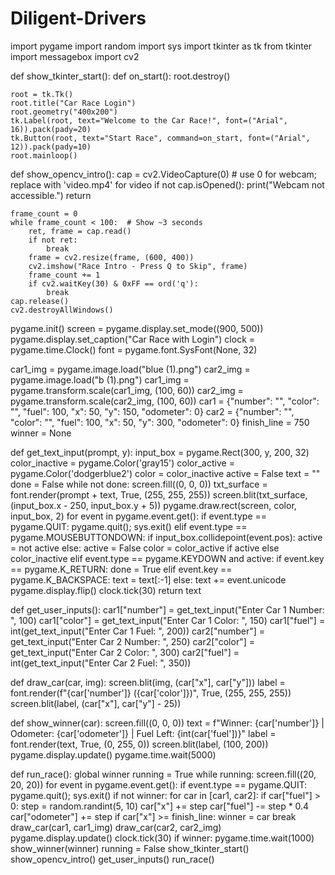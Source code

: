 # Diligent-Drivers
import pygame
import random
import sys
import tkinter as tk
from tkinter import messagebox
import cv2

def show_tkinter_start():
    def on_start():
        root.destroy()

    root = tk.Tk()
    root.title("Car Race Login")
    root.geometry("400x200")
    tk.Label(root, text="Welcome to the Car Race!", font=("Arial", 16)).pack(pady=20)
    tk.Button(root, text="Start Race", command=on_start, font=("Arial", 12)).pack(pady=10)
    root.mainloop()

def show_opencv_intro():
    cap = cv2.VideoCapture(0)  # use 0 for webcam; replace with 'video.mp4' for video
    if not cap.isOpened():
        print("Webcam not accessible.")
        return

    frame_count = 0
    while frame_count < 100:  # Show ~3 seconds
        ret, frame = cap.read()
        if not ret:
            break
        frame = cv2.resize(frame, (600, 400))
        cv2.imshow("Race Intro - Press Q to Skip", frame)
        frame_count += 1
        if cv2.waitKey(30) & 0xFF == ord('q'):
            break
    cap.release()
    cv2.destroyAllWindows()

pygame.init()
screen = pygame.display.set_mode((900, 500))
pygame.display.set_caption("Car Race with Login")
clock = pygame.time.Clock()
font = pygame.font.SysFont(None, 32)

car1_img = pygame.image.load("blue (1).png")
car2_img = pygame.image.load("b (1).png")
car1_img = pygame.transform.scale(car1_img, (100, 60))
car2_img = pygame.transform.scale(car2_img, (100, 60))
car1 = {"number": "", "color": "", "fuel": 100, "x": 50, "y": 150, "odometer": 0}
car2 = {"number": "", "color": "", "fuel": 100, "x": 50, "y": 300, "odometer": 0}
finish_line = 750
winner = None

def get_text_input(prompt, y):
    input_box = pygame.Rect(300, y, 200, 32)
    color_inactive = pygame.Color('gray15')
    color_active = pygame.Color('dodgerblue2')
    color = color_inactive
    active = False
    text = ""
    done = False
    while not done:
        screen.fill((0, 0, 0))
        txt_surface = font.render(prompt + text, True, (255, 255, 255))
        screen.blit(txt_surface, (input_box.x - 250, input_box.y + 5))
        pygame.draw.rect(screen, color, input_box, 2)
        for event in pygame.event.get():
            if event.type == pygame.QUIT:
                pygame.quit(); sys.exit()
            elif event.type == pygame.MOUSEBUTTONDOWN:
                if input_box.collidepoint(event.pos):
                    active = not active
                else:
                    active = False
                color = color_active if active else color_inactive
            elif event.type == pygame.KEYDOWN and active:
                if event.key == pygame.K_RETURN:
                    done = True
                elif event.key == pygame.K_BACKSPACE:
                    text = text[:-1]
                else:
                    text += event.unicode
        pygame.display.flip()
        clock.tick(30)
    return text

def get_user_inputs():
    car1["number"] = get_text_input("Enter Car 1 Number: ", 100)
    car1["color"] = get_text_input("Enter Car 1 Color: ", 150)
    car1["fuel"] = int(get_text_input("Enter Car 1 Fuel: ", 200))
    car2["number"] = get_text_input("Enter Car 2 Number: ", 250)
    car2["color"] = get_text_input("Enter Car 2 Color: ", 300)
    car2["fuel"] = int(get_text_input("Enter Car 2 Fuel: ", 350))

def draw_car(car, img):
    screen.blit(img, (car["x"], car["y"]))
    label = font.render(f"{car['number']} ({car['color']})", True, (255, 255, 255))
    screen.blit(label, (car["x"], car["y"] - 25))

def show_winner(car):
    screen.fill((0, 0, 0))
    text = f"Winner: {car['number']} | Odometer: {car['odometer']} | Fuel Left: {int(car['fuel'])}"
    label = font.render(text, True, (0, 255, 0))
    screen.blit(label, (100, 200))
    pygame.display.update()
    pygame.time.wait(5000)
    
def run_race():
    global winner
    running = True
    while running:
        screen.fill((20, 20, 20))
        for event in pygame.event.get():
            if event.type == pygame.QUIT:
                pygame.quit(); sys.exit()
        if not winner:
            for car in [car1, car2]:
                if car["fuel"] > 0:
                    step = random.randint(5, 10)
                    car["x"] += step
                    car["fuel"] -= step * 0.4
                    car["odometer"] += step
                    if car["x"] >= finish_line:
                        winner = car
                        break
        draw_car(car1, car1_img)
        draw_car(car2, car2_img)
        pygame.display.update()
        clock.tick(30)
        if winner:
            pygame.time.wait(1000)
            show_winner(winner)
            running = False
show_tkinter_start()
show_opencv_intro()
get_user_inputs()
run_race()
